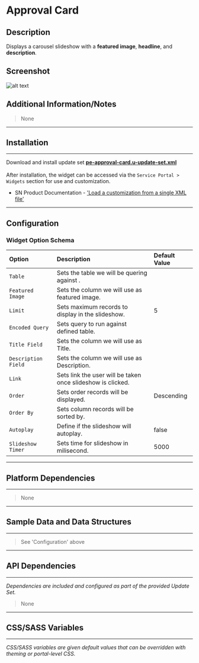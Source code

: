 # Approval Card

## Description

Displays a carousel slideshow with a **featured image**, **headline**, and **description**.

## Screenshot
![alt text](../../images/pe-news-carousel.gif "News Carousel")

## Additional Information/Notes

> None

---
## Installation
---
Download and install update set **[pe-approval-card.u-update-set.xml](https://github.com/platform-experience/serviceportal-widget-library/blob/master/approve-card/pe-approval-card/pe-approval-card.u-update-set.xml)** <br/><br/>
After installation, the widget can be accessed via the `Service Portal > Widgets` section for use and customization.<br/>
* SN Product Documentation - ['Load a customization from a single XML file'](https://docs.servicenow.com/bundle/jakarta-application-development/page/build/system-update-sets/task/t_SaveAnUpdateSetAsAnXMLFile.html)

---
## Configuration

### Widget Option Schema

| Option | Description | Default Value |
| :--- | :--- | :--- |
| `Table` | Sets the table we will be quering against . | |
| `Featured Image` | Sets the column we will use as featured image. |  |
| `Limit` | Sets maximum records to display in the slideshow. | 5 |
| `Encoded Query` | Sets query to run against defined table. | |
| `Title Field` | Sets the column we will use as Title. |  |
| `Description Field` | Sets the column we will use as Description. |  |
| `Link` | Sets link the user will be taken once slideshow is clicked. |  |
| `Order` | Sets order records will be displayed. | Descending |
| `Order By` | Sets column records will be sorted by. |  |
| `Autoplay` | Define if the slideshow will autoplay. | false |
| `Slideshow Timer` | Sets time for slideshow in milisecond. | 5000 |

---
## Platform Dependencies
---
> None
---
## Sample Data and Data Structures
---
> See 'Configuration' above

---
## API Dependencies
---
<i>Dependencies are included and configured as part of the provided Update Set.</i>
> None

---
## CSS/SASS Variables
---
_CSS/SASS variables are given default values that can be overridden with theming or portal-level CSS._

```scss
```